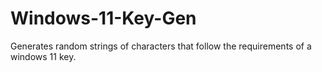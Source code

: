 # Windows-11-Key-Gen
Generates random strings of characters that follow the requirements of a windows 11 key.
